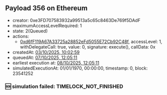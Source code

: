 ## Payload 356 on Ethereum

- creator: 0xe3FD707583932a99513a5c65c8463De769f5DAdF
- maximumAccessLevelRequired: 1
- state: 2(Queued)
- actions:
  - [0xd6fF119A67A33725a28852eFd5055E72Cb92C48f](https://etherscan.io/address/0xd6fF119A67A33725a28852eFd5055E72Cb92C48f), accessLevel: 1, withDelegateCall: true, value: 0, signature: execute(), callData: 0x
- createdAt: [03/10/2025, 10:02:59](https://etherscan.io/tx/0x048e845d274585dc55bc77489670c29defdc8de323a9d4e6d6c77a21eb9ce1e6)
- queuedAt: [07/10/2025, 12:05:11](https://etherscan.io/tx/0x8ab4b54d972cb2ab6465f2f871bb3f63eebcf4dcf899e01c096bf00adbc90ac8)
- earliest execution at: [08/10/2025, 12:05:11](https://www.epochconverter.com/countdown?q=1759925111)
- simulatedExecutionAt: 01/01/1970, 00:00:00, timestamp: 0, block: 23541252
### :sos: simulation failed: TIMELOCK_NOT_FINISHED
